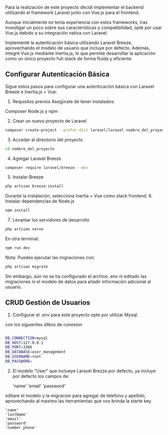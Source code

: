 

Para la realización de este proyecto decidí implementar el backend utilizando el framework Laravel junto con Vue.js para el frontend.

Aunque inicialmente no tenía experiencia con estos frameworks, tras investigar un poco sobre sus características y compatibilidad, opté por usar Vue.js debido a su integración nativa con Laravel.

Implementé la autenticación básica utilizando Laravel Breeze, aprovechando el modelo de usuario que incluye por defecto. Además, integré Vue.js mediante Inertia.js, lo que permite desarrollar la aplicación como un único proyecto full-stack de forma fluida y eficiente.

## Configurar Autenticación Básica
Sigue estos pasos para configurar una autenticación básica con Laravel Breeze e Inertia.js + Vue:

1. Requisitos previos
Asegúrate de tener instalados:

Composer
Node.js y npm

2. Crear un nuevo proyecto de Laravel

```bash
composer create-project --prefer-dist laravel/laravel nombre_del_proyecto
```
3. Acceder al directorio del proyecto
```bash
cd nombre_del_proyecto
```
4. Agregar Laravel Breeze
```bash
composer require laravel/breeze --dev
```
5. Instalar Breeze
```bash
php artisan breeze:install
```
Durante la instalación, selecciona Inertia + Vue como stack frontend.
6. Instalar dependencias de Node.js
```bash
npm install
```
7. Levantar los servidores de desarrollo
```bash
php artisan serve
```
En otra terminal:
```bash
npm run dev
```
Nota:
Puedes ejecutar las migraciones con:

```bash
php artisan migrate
```
Sin embargo, aún no se ha configurado el archivo .env ni editado las migraciones ni el modelo de datos para añadir información adicional al usuario.

## CRUD Gestión de Usuarios

1. Configurar el .env para este proyecto opte por utilizar Mysql.

con los siguientes dAtos de conexion 
```bash

DB_CONNECTION=mysql
DB_HOST=127.0.0.1
DB_PORT=3306
DB_DATABASE=user_management
DB_USERNAME=root
DB_PASSWORD=

```

2. El modelo "User" que inclueye Laravel Brezze por defecto, ya incluye por defecto los campos de:  

    'name'
    'email'
    'password'

editare el modelo y la migracion para agregar de telefono y apellido, aprovechando al maximo las herramientas que nos brinda la starte key.

    'name'
    'lastName'
    'email'
    'password'
    'number_phone'


